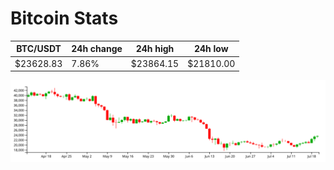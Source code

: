 # Bitcoin Stats

BTC/USDT|24h change|24h high|24h low|
|---|---|---|---|
|$23628.83|7.86%|$23864.15|$21810.00|

<img src="./chart.svg">
